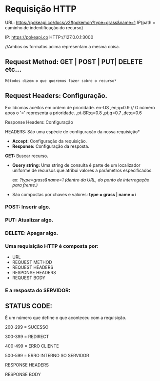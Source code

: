 

# Requisição HTTP

URL: https://pokeapi.co/docs/v2#pokemon?type=grass&name=1
    ${IP}${path = caminho de indentificação do recurso}

IP: https://pokeapi.co
    HTTP://127.0.0.1:3000
    
//Ambos os formatos acima representam a mesma coisa.

## Request Method: GET | POST | PUT| DELETE etc...
    Métodos dizem o que queremos fazer sobre o recurso*

## Request Headers: Configuração.
 Ex: Idiomas aceitos em ordem de prioridade.
 en-US
,en;q=0.9 // O número apos o '=' representa a prioridade.
,pt-BR;q=0.8
,pt;q=0.7
,de;q=0.6

Response Headers: Configuração

HEADERS: São uma espécie de configuração da nossa requisição*
- **Accept:** Configuração da requisição.
- **Response:** Configuração da resposta.


**GET:** Buscar recurso.
- **Query string:** Uma string de consulta é parte de um localizador uniforme de recursos que atribui valores a parâmetros especificados.

    ex: *?type=grass&name=1 (dentro da URL, do ponto de interrogação para frente.)*
- São compostas por chaves e valores: **type = grass | name = i**


### POST: Inserir algo.

### PUT: Atualizar algo.

### DELETE: Apagar algo.

### **Uma requisição HTTP é composta por:**

- URL
- REQUEST METHOD
- REQUEST HEADERS
- RESPONSE HEADERS
- REQUEST BODY

### **E a resposta do SERVIDOR:**

## STATUS CODE:
É um número que define o que aconteceu com a requisição.

200-299 = SUCESSO

300-399 = REDIRECT

400-499 = ERRO CLIENTE

500-599 = ERRO INTERNO SO SERVIDOR

RESPONSE HEADERS

RESPONSE BODY
